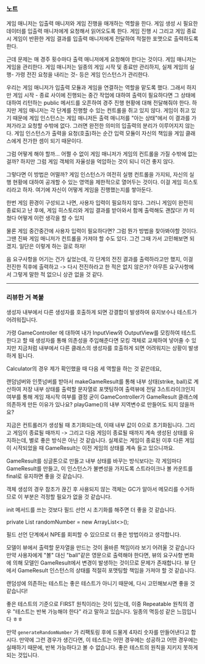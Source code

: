 ### 노트

게임 매니저는 입출력 매니저와 게임 진행을 매개하는 역할을 한다. 게임 생성 시 필요한 데이터를 입출력 매니저에게 요청해서 읽어오도록 한다. 게임 진행 시 그리고 게임 종료 시 게임이 반환한 게임 결과를 입출력 매니저에게 전달하여 적절한 포맷으로 출력하도록 한다.

근데 문제는 매 경주 횟수마다 출력 매니저에게 요청해야 한다는 것이다.
게임 매니저는 게임을 관리한다. 게임 매니저는 일종의 게임 시작 및 종료만 관리하지, 실제 게임의 실행- 가령 전진 요청을 내리는 것- 등은 게임 인스턴스가 관리한다.

우리는 게임 매니저가 입출력 모듈과 게임을 연결하는 역할을 맡도록 했다. 그래서 하지만 게임 시작 - 종료 사이에 진행되는 중간 작업에 대하여 출력이 필요하다면 그 상태에 대하여 리턴하는 public 메서드를 오픈하여 경주 진행 현황에 대해 전달해줘야 한다.
하지만 게임 매니저는 각 단계를 진행할 수 있는 컨트롤을 쥐고 있지 않다. 게임이 쥐고 있기 때문에 게임 인스턴스는 게임 매니저든 출력 매니저를 "아는 상태"에서 이 결과를 가져가라고 요청할 수밖에 없다. 그러면 완전한 의미의 입출력의 분리가 이루어지지 않는다. 게임 인스턴스가 출력을 요청(호출)하는 순간 입력 모듈이 자신의 책임을 게임 클래스에게 전가한 셈이 되기 때문이다.

그럼 어떻게 해야 할까...
어쩔 수 없이 게임 매니저가 게임의 컨트롤을 가질 수밖에 없는 걸까?
하지만 그럼 게임 객체의 자율성을 억압하는 것이 되니 이건 좋지 않다.

그렇다면 이 방법은 어떨까?
게임 인스턴스가 여전히 실행 컨트롤을 가지되,
자신의 실행 현황에 대하여 공개할 수 있는 영역을 제한적으로 열어두는 것이다.
이걸 게임 히스토리라고 하자. 여기에 자신이 어떻게 게임을 진행했는지를 쌓아둔다.

한번 게임 환경이 구성되고 나면, 사용자 입력이 필요하지 않다.
그러니 게임이 완전히 종료되고 난 후에, 게임 히스토리와 게임 결과를 받아와서 함께 출력해도 괜찮다! 캬 미쳤다 어떻게 이런 생각을 할 수 있지

물론 게임 중간중간에 사용자 입력이 필요하다면? 그럼 뭔가 방법을 찾아봐야할 것이다. 그땐 진짜 게임 매니저가 컨트롤을 가져야 할 수도 있다. 그건 그때 가서 고민해보면 되겠지. 일단은 이렇게 하는 걸로 하자!

음 요구사항을 어기는 건가 싶었는데,
각 단계의 전진 결과를 출력하라고만 했지,
이걸 전진한 직후에 출력하고 -> 다시 전진하라고 한 적은 없지 않은가?
아무튼 요구사항에서 그렇게 말한 적 없으니 상관 없을 것 같다.



---
### 리뷰한 거 복붙

생성자 내부에서 다른 생성자를 호출하게 되면 강결합이 발생하여 유지보수나 테스트가 어려워집니다.

가령 GameController 에 대하여 내가 InputView와 OutputView를 모킹하여 테스트한다고 할 때 생성자를 통해 의존성을 주입해준다면 모킹 객체로 교체하여 넣어줄 수 있지만 지금처럼 내부에서 다른 클래스의 생성자를 호출하게 되면 어려워지는 상황이 발생하게 됩니다.


Calculator의 경우 제가 확인했을 때 다음 세 역할을 하는 것 같은데요,

랜덤넘버와 인풋넘버를 받아서 makeGameResult를 통해 내부 상태(strike, ball)로 계산하여 저장
내부 상태를 출력할 문자열로 포맷팅하여 출력뷰에 전달
3스트라이크인지 여부를 통해 게임 재시작 여부를 결정
굳이 GameController가 GameResult 클래스에 의존하게 만든 이유가 있나요?
playGame()의 내부 지역변수로 만들어도 되지 않을까요?

지금은 컨트롤러가 생성될 때 초기화되는데, 이때 내부 값이 0으로 초기화됩니다.
그리고 게임이 종료될 때까지 -> 그리고 다음 게임이 종료될 때까지 계속 생성된 상태를 유지하는데,
별로 좋은 방식은 아닌 것 같습니다. 실제로는 게임이 종료된 이후 다른 게임이 시작되었을 때 GameResult는 이전 게임의 상태를 계속 들고 있으니까요.

GameResult를 싱글톤으로 만들고 내부 상태를 바꾸는 방식보다는 각 게임마다 GameResult를 만들고, 이 인스턴스가 불변성을 가지도록 스트라이크나 볼 카운트를 final로 유지하면 좋을 것 같습니다.



객체 생성의 경우 참조가 끊긴 후 사용되지 않는 객체는 GC가 알아서 메모리를 수거하므로 이 부분은 걱정할 필요가 없을 것 같습니다.



init 메서드를 쓰는 것보다 필드 선언 시 초기화를 해주면 더 좋을 것 같습니다.

private List<Integer> randomNumber = new ArrayList<>();

필드 선언 단계에서 NPE를 회피할 수 있으므로 더 좋은 방법이라고 생각합니다.



모델이 뷰에서 출력할 문자열을 만드는 것이 올바른 책임이라 보기 어려울 것 같습니다
만약 사용자에게 "볼" 대신 "ball"같은 영문으로 출력해야 한다면, 뷰의 요구사항 변화에 의해 모델인 GameResult에서 변경이 발생하는 것이므로 문제가 존재합니다. 뷰 단에서 GameResult 인스턴스의 상태를 적절히 포맷팅할 책임을 가져야 할 것 같습니다.



랜덤성에 의존하는 테스트는 좋은 테스트가 아니기 때문에, 다시 고민해보시면 좋을 것 같습니다!

좋은 테스트의 기준으로 FIRST 원칙이라는 것이 있는데, 이중 Repeatable 원칙의 경우 "테스트는 반복 가능해야 한다" 라고 말하고 있습니다. 일종의 멱등성 같은 느낌입니다 ㅎㅎ

만약 `generateRandomNumber` 가 리팩토링 후에 드물게 4자리 숫자를 만들어낸다고 합시다. 만약에 그런 경우가 생긴다면, 이 테스트는 어떤 경우에는 성공하고 어떤 경우에는 실패하기 때문에, 반복 가능하다고 볼 수 없습니다. 좋은 테스트의 원칙을 지키지 못하게 되는 것입니다.